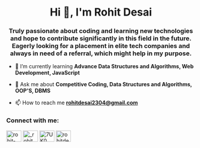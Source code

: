 <h1 align="center">Hi 👋, I'm Rohit Desai</h1>
<h3 align="center">Truly passionate about coding and learning new technologies and hope to contribute significantly in this field in the future. Eagerly looking for a placement in elite tech companies and always in need of a referral, which might help in my purpose.</h3>

<!-- - 🔭 I’m currently working on [Health Care App](https://github.com/Nilesh1206/PatientApp) -->

- 🌱 I’m currently learning **Advance Data Structures and Algorithms, Web Development, JavaScript**

- 💬 Ask me about **Competitive Coding, Data Structures and Algorithms, OOP'S, DBMS**

- 📫 How to reach me **rohitdesai2304@gmail.com**


<h3 align="left">Connect with me:</h3>
<p align="left">
<a href="https://www.linkedin.com/in/rohit-desai-861846195/" target="blank"><img align="center" src="https://raw.githubusercontent.com/rahuldkjain/github-profile-readme-generator/master/src/images/icons/Social/linked-in-alt.svg" alt="rohit-desai-861846195" height="30" width="40" /></a>
<a href="https://instagram.com/_rohit.desai_" target="blank"><img align="center" src="https://raw.githubusercontent.com/rahuldkjain/github-profile-readme-generator/master/src/images/icons/Social/instagram.svg" alt="_rohit.desai_" height="30" width="40" /></a>
<a href="https://www.leetcode.com/7UK0" target="blank"><img align="center" src="https://raw.githubusercontent.com/rahuldkjain/github-profile-readme-generator/master/src/images/icons/Social/leet-code.svg" alt="7UK0" height="30" width="40" /></a>
<a href="https://auth.geeksforgeeks.org/user/rohitdesai2304/profile" target="blank"><img align="center" src="https://raw.githubusercontent.com/rahuldkjain/github-profile-readme-generator/master/src/images/icons/Social/geeks-for-geeks.svg" alt="rohitdesai2304/profile" height="30" width="40" 7UK0
<!---
RohitD23/RohitD23 is a ✨ special ✨ repository because its `README.md` (this file) appears on your GitHub profile.
You can click the Preview link to take a look at your changes.
--->

